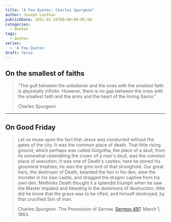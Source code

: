 ```yaml
---
title: "A Few Quotes: Charles Spurgeon"
author: Joseph Louthan
publishDate: 2021-02-26T00:00:00-05:00
categories:
  - Quotes
tags:
  - Quotes
series:
  - 'A Few Quotes'
draft: false
---
```


## On the smallest of faiths

>"The gulf between the unbeliever and the ones with the smallest faith is abysmally infinite. However, there is no gap between the ones with the smallest faith and the arms and the heart of the loving Savior."
>
>Charles Spurgeon

------

## On Good Friday

>Let us muse upon the fact that Jesus was conducted without the gates of the city. It was the common place of death. That little rising ground, which perhaps was called Golgotha, the place of a skull, from its somewhat resembling the crown of a man's skull, was the common place of execution. It was one of Death's castles; here he stored his gloomiest trophies; he was the grim lord of that stronghold. Our great hero, the destroyer of Death, bearded the lion in his den, slew the monster in his own castle, and dragged the dragon captive from his own den. Methinks Death thought it a splendid triumph when he saw the Master impaled and bleeding in the dominions of destruction; little did he know that the grave was to be rifled, and himself destroyed, by that crucified Son of man.
>
>Charles Spurgeon. The Procession of Sorrow. [Sermon 497](https://archive.spurgeon.org/sermons/0497.php). March 1, 1863.
